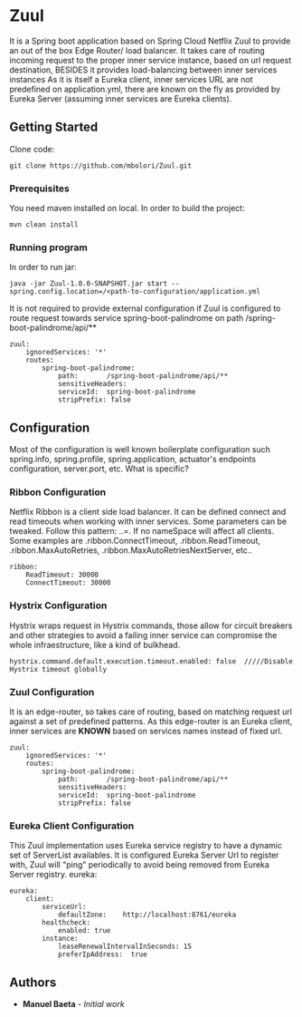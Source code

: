 # Zuul

It is a Spring boot application based on Spring Cloud Netflix Zuul to provide an out of the box Edge Router/ load balancer.
It takes care of routing incoming request to the proper inner service instance, based on url request destination, BESIDES it provides load-balancing between inner services instances
As it is itself a Eureka client, inner services URL are not predefined on application.yml, there are known on the fly as provided by Eureka Server (assuming inner services are Eureka clients). 

## Getting Started

Clone code: 
```
git clone https://github.com/mbolori/Zuul.git
``` 

### Prerequisites

You need maven installed on local.
In order to build the project: 
```
mvn clean install
```

### Running program

In order to run jar:
```
java -jar Zuul-1.0.0-SNAPSHOT.jar start --spring.config.location=/<path-to-configuration/application.yml  
```

It is not required to provide external configuration if Zuul is configured to route request towards service spring-boot-palindrome on path /spring-boot-palindrome/api/**
```
zuul:
    ignoredServices: '*'
    routes:
        spring-boot-palindrome:
            path:       /spring-boot-palindrome/api/**
            sensitiveHeaders: 
            serviceId:  spring-boot-palindrome
            stripPrefix: false
```

## Configuration

Most of the configuration is well known boilerplate configuration such spring.info, spring.profile, spring.application, actuator's endpoints configuration, server.port, etc.
What is specific? 

### Ribbon Configuration
Netflix Ribbon is a client side load balancer. It can be defined connect and read timeouts when working with inner services.
Some parameters can be tweaked. Follow this pattern: <clientName>.<nameSpace>.<propertyName>=<value>. If no nameSpace will affect all clients.
Some examples are <client>.ribbon.ConnectTimeout,  <client>.ribbon.ReadTimeout, <client>.ribbon.MaxAutoRetries, <client>.ribbon.MaxAutoRetriesNextServer, etc..
```
ribbon:  
    ReadTimeout: 30000    
    ConnectTimeout: 30000   
```

### Hystrix Configuration
Hystrix wraps request in Hystrix commands, those allow for circuit breakers and other strategies to avoid a failing inner service can compromise the whole infraestructure, like a kind of bulkhead.
```
hystrix.command.default.execution.timeout.enabled: false  /////Disable Hystrix timeout globally 
```

### Zuul Configuration 
It is an edge-router, so takes care of routing, based on matching request url against a set of predefined patterns. As this edge-router is an Eureka client, inner services are **KNOWN** based on services names instead of fixed url.
```
zuul:
    ignoredServices: '*'
    routes:
        spring-boot-palindrome:
            path:       /spring-boot-palindrome/api/**
            sensitiveHeaders: 
            serviceId:  spring-boot-palindrome
            stripPrefix: false

```


### Eureka Client Configuration
This Zuul implementation uses Eureka service registry to have a dynamic set of ServerList availables.
It is configured Eureka Server Url to register with, Zuul will "ping" periodically to avoid being removed from Eureka Server registry. 
eureka:
```
eureka:
    client:
        serviceUrl:
            defaultZone:    http://localhost:8761/eureka
        healthcheck:
            enabled: true
        instance:
            leaseRenewalIntervalInSeconds: 15
            preferIpAddress:  true
```

## Authors

* **Manuel Baeta** - *Initial work* 

